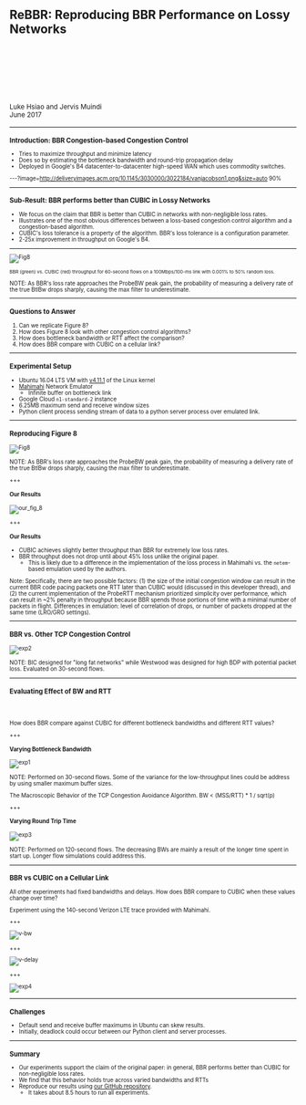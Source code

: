 ## ReBBR: Reproducing BBR Performance on Lossy Networks

<br>
<br>
<br>
<br>
<br>

<small>Luke Hsiao and Jervis Muindi</small>  
<small>June 2017<small>

---

### Introduction: BBR Congestion-based Congestion Control  

- Tries to maximize throughput and minimize latency
- Does so by estimating the bottleneck bandwidth and round-trip propagation
  delay
- Deployed in Google's B4 datacenter-to-datacenter high-speed WAN which uses
  commodity switches.

---?image=http://deliveryimages.acm.org/10.1145/3030000/3022184/vanjacobson1.png&size=auto 90%


---

### Sub-Result: BBR performs better than CUBIC in Lossy Networks  
- We focus on the claim that BBR is better than CUBIC in networks with
  non-negligible loss rates.
- Illustrates one of the most obvious differences between a loss-based
  congestion control algorithm and a congestion-based algorithm.
- CUBIC's loss tolerance is a property of the algorithm. BBR's loss tolerance
  is a configuration parameter.
- 2-25x improvement in throughput on Google's B4.

---

![Fig8](http://deliveryimages.acm.org/10.1145/3030000/3022184/vanjacobson8.png)

<small>
BBR (green) vs. CUBIC (red) throughput for 60-second flows on a 100Mbps/100-ms link with
0.001% to 50% random loss.
</small>

NOTE:
As BBR's loss rate approaches the ProbeBW peak gain, the probability of
measuring a delivery rate of the true BtlBw drops sharply, causing the max
filter to underestimate.

---

### Questions to Answer

1. Can we replicate Figure 8?
2. How does Figure 8 look with other congestion control algorithms?
3. How does bottleneck bandwidth or RTT affect the comparison?
4. How does BBR compare with CUBIC on a cellular link?

---

### Experimental Setup  
- Ubuntu 16.04 LTS VM with [v4.11.1](http://kernel.ubuntu.com/~kernel-ppa/mainline/v4.11.1/) of the Linux kernel
- [Mahimahi](http://mahimahi.mit.edu/) Network Emulator
  - Infinite buffer on bottleneck link
- Google Cloud `n1-standard-2` instance
- 6.25MB maximum send and receive window sizes
- Python client process sending stream of data to a python server process over emulated link.

---

### Reproducing Figure 8

![Fig8](http://deliveryimages.acm.org/10.1145/3030000/3022184/vanjacobson8.png)

NOTE:
As BBR's loss rate approaches the ProbeBW peak gain, the probability of
measuring a delivery rate of the true BtlBw drops sharply, causing the max
filter to underestimate.

+++
#### Our Results

![our_fig_8](mahimahi/figures/figure8.png)

+++
#### Our Results
- CUBIC achieves slightly better throughput than BBR for extremely low loss rates.
- BBR throughput does not drop until about 45% loss unlike the original paper.
    - This is likely due to a difference in the implementation of the loss
      process in Mahimahi vs. the `netem`-based emulation used by the authors.

Note:
Specifically, there are two possible factors: (1) the size of the initial
congestion window can result in the current BBR code pacing packets one RTT
later than CUBIC would (discussed in this developer thread), and (2) the
current implementation of the ProbeRTT mechanism prioritized simplicity over
performance, which can result in ~2% penalty in throughput because BBR spends
those portions of time with a minimal number of packets in flight.
Differences in emulation: level of correlation of drops, or number of packets
dropped at the same time (LRO/GRO settings).

---

### BBR vs. Other TCP Congestion Control

![exp2](mahimahi/figures/experiment2.png)

NOTE:
BIC designed for "long fat networks" while Westwood was designed
for high BDP with potential packet loss. Evaluated on 30-second flows.

---

### Evaluating Effect of BW and RTT

<br>
<br>

How does BBR compare against CUBIC for different bottleneck bandwidths
and different RTT values?

+++
#### Varying Bottleneck Bandwidth

![exp1](mahimahi/figures/experiment1.png)

NOTE:
Performed on 30-second flows. Some of the variance for the low-throughput
lines could be address by using smaller maximum buffer sizes.

The Macroscopic Behavior of the TCP Congestion Avoidance Algorithm.
BW < (MSS/RTT) * 1 / sqrt(p)

+++
#### Varying Round Trip Time

![exp3](mahimahi/figures/experiment3.png)

NOTE:
Performed on 120-second flows. The decreasing BWs are mainly a result of the
longer time spent in start up. Longer flow simulations could address this.

---
### BBR vs CUBIC on a Cellular Link

All other experiments had fixed bandwidths and delays. How does BBR compare to
CUBIC when these values change over time?

Experiment using the 140-second Verizon LTE trace provided with Mahimahi.

+++

![v-bw](mahimahi/figures/verizon-bw.png)

+++

![v-delay](mahimahi/figures/verizon-delay.png)

+++

![exp4](mahimahi/figures/experiment4.png)

---

### Challenges
- Default send and receive buffer maximums in Ubuntu can skew results.
- Initially, deadlock could occur between our Python client and server processes.

---

### Summary
- Our experiments support the claim of the original paper: in general, BBR
  performs better than CUBIC for non-negligible loss rates.
- We find that this behavior holds true across varied bandwidths and RTTs
- Reproduce our results using [our GitHub repository](https://github.com/jervisfm/rebbr#step-by-step-instructions).
  - It takes about 8.5 hours to run all experiments.
